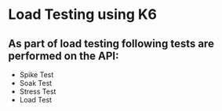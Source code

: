 # Load Testing using K6
## As part of load testing following tests are performed on the API:
- Spike Test
- Soak Test
- Stress Test
- Load Test